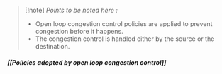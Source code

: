>[!note] *Points to be noted here :*
>- Open loop congestion control policies are applied to prevent congestion before it happens. 
>- The congestion control is handled either by the source or the destination.

#### *[[Policies adopted by open loop congestion control]]* 
